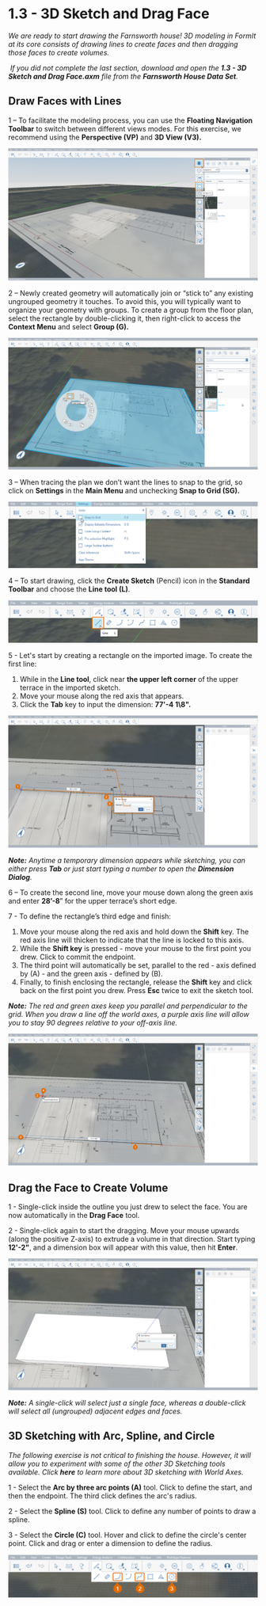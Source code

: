 # 1.3 - 3D Sketch and Drag Face

_We are ready to start drawing the Farnsworth house! 3D modeling in FormIt at its core consists of drawing lines to create faces and then dragging those faces to create volumes._

‌ _If you did not complete the last section, download and open the_ _**1.3 - 3D Sketch and Drag Face.axm**_ _file from the_ _**Farnsworth House Data Set**._

## **Draw Faces with Lines**

1 – To facilitate the modeling process, you can use the **Floating Navigation Toolbar** to switch between different views modes. For this exercise, we recommend using the **Perspective \(VP\)** and **3D View \(V3\).**

![](../../.gitbook/assets/0%20%283%29.png)

2 – Newly created geometry will automatically join or “stick to” any existing ungrouped geometry it touches. To avoid this, you will typically want to organize your geometry with groups. To create a group from the floor plan, select the rectangle by double-clicking it, then right-click to access the **Context Menu** and select **Group \(G\).**

![](../../.gitbook/assets/1%20%282%29.png)

3 – When tracing the plan we don’t want the lines to snap to the grid, so click on **Settings** in the **Main Menu** and unchecking **Snap to Grid \(SG\).**

![](../../.gitbook/assets/2%20%282%29.png)

4 – To start drawing, click the **Create Sketch** \(Pencil\) icon in the **Standard Toolbar** and choose the **Line tool \(L\)**.

![](../../.gitbook/assets/3%20%283%29.png)

5 - Let's start by creating a rectangle on the imported image. To create the first line:

1. While in the **Line tool**, click near **the upper left corner** of the upper terrace in the imported sketch.
2. Move your mouse along the red axis that appears.
3. Click the **Tab** key to input the dimension: **77'-4 1\8".**

![](../../.gitbook/assets/4%20%283%29.png)

_**Note:** Anytime a temporary dimension appears while sketching, you can either press_ _**Tab** or just start typing a number_ _to open the_ _**Dimension Dialog**._

6 – To create the second line, move your mouse down along the green axis and enter **28’-8**” for the upper terrace’s short edge.

7 - To define the rectangle’s third edge and finish:

1. Move your mouse along the red axis and hold down the **Shift** key. The red axis line will thicken to indicate that the line is locked to this axis.
2. While the **Shift key** is pressed - move your mouse to the first point you drew. Click to commit the endpoint.
3. The third point will automatically be set, parallel to the red - axis defined by \(A\) - and the green axis - defined by \(B\).
4. Finally, to finish enclosing the rectangle, release the **Shift** key and click back on the first point you drew. Press **Esc** twice to exit the sketch tool.

_**Note:**_ _The red and green axes keep you parallel and perpendicular to the grid. When you draw a line off the world axes, a purple axis line will allow you to stay 90 degrees relative to your off-axis line._

![](../../.gitbook/assets/5%20%282%29.png)

## **Drag the Face to Create Volume**

1 - Single-click inside the outline you just drew to select the face. You are now automatically in the **Drag Face** tool.

2 - Single-click again to start the dragging. Move your mouse upwards \(along the positive Z-axis\) to extrude a volume in that direction. Start typing **12'-2"**, and a dimension box will appear with this value, then hit **Enter**.

![](../../.gitbook/assets/6%20%283%29.png)

_**Note:**_ _A_ _single-click_ _will select just a single face, whereas a_ _double-click_ _will select all \(ungrouped\) adjacent edges and faces._

## **3D Sketching with Arc, Spline, and Circle**

_The following exercise is not critical to finishing the house. However, it will allow you to experiment with some of the other 3D Sketching tools available. Click_ _**here**_ _to learn more about 3D sketching with World Axes._

1 - Select the **Arc by three arc points \(A\)** tool. Click to define the start, and then the endpoint. The third click defines the arc's radius.

2 - Select the **Spline \(S\)** tool. Click to define any number of points to draw a spline.

3 - Select the **Circle \(C\)** tool. Hover and click to define the circle's center point. Click and drag or enter a dimension to define the radius.

![](../../.gitbook/assets/7.png)

